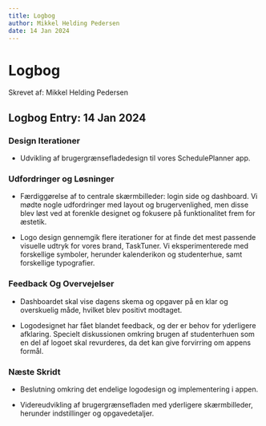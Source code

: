 ```yaml
---
title: Logbog
author: Mikkel Helding Pedersen
date: 14 Jan 2024
---
```


# Logbog

Skrevet af: Mikkel Helding Pedersen

## Logbog Entry: 14 Jan 2024

### Design Iterationer

- Udvikling af brugergrænsefladedesign til vores SchedulePlanner app.

### Udfordringer og Løsninger

- Færdiggørelse af to centrale skærmbilleder: login side og dashboard. Vi mødte nogle udfordringer med layout og brugervenlighed, men disse blev løst ved at forenkle designet og fokusere på funktionalitet frem for æstetik.

- Logo design gennemgik flere iterationer for at finde det mest passende visuelle udtryk for vores brand, TaskTuner. Vi eksperimenterede med forskellige symboler, herunder kalenderikon og studenterhue, samt forskellige typografier.

### Feedback Og Overvejelser


- Dashboardet skal vise dagens skema og opgaver på en klar og overskuelig måde, hvilket blev positivt modtaget.

- Logodesignet har fået blandet feedback, og der er behov for yderligere afklaring. Specielt diskussionen omkring brugen af studenterhuen som en del af logoet skal revurderes, da det kan give forvirring om appens formål.

### Næste Skridt

- Beslutning omkring det endelige logodesign og implementering i appen.

- Videreudvikling af brugergrænsefladen med yderligere skærmbilleder, herunder indstillinger og opgavedetaljer.
